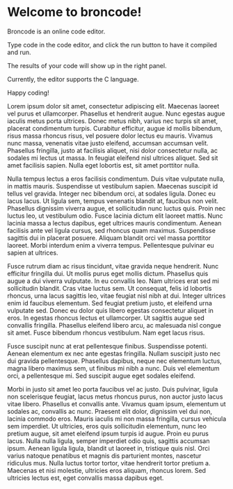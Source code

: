 # Welcome to broncode!

Broncode is an online code editor.

Type code in the code editor, and click the run button to have it compiled and run.

The results of your code will show up in the right panel.

Currently, the editor supports the C language.

Happy coding!

Lorem ipsum dolor sit amet, consectetur adipiscing elit. Maecenas laoreet vel purus et ullamcorper. Phasellus et hendrerit augue. Nunc egestas augue iaculis metus porta ultrices. Donec metus nibh, varius nec turpis sit amet, placerat condimentum turpis. Curabitur efficitur, augue id mollis bibendum, risus massa rhoncus risus, vel posuere dolor lectus eu mauris. Vivamus nunc massa, venenatis vitae justo eleifend, accumsan accumsan velit. Phasellus fringilla, justo at facilisis aliquet, nisi dolor consectetur nulla, ac sodales mi lectus ut massa. In feugiat eleifend nisl ultrices aliquet. Sed sit amet facilisis sapien. Nulla eget lobortis est, sit amet porttitor nulla.

Nulla tempus lectus a eros facilisis condimentum. Duis vitae vulputate nulla, in mattis mauris. Suspendisse ut vestibulum sapien. Maecenas suscipit id tellus vel gravida. Integer nec bibendum orci, at sodales ligula. Donec eu lacus lacus. Ut ligula sem, tempus venenatis blandit at, faucibus non velit. Phasellus dignissim viverra augue, et sollicitudin nunc luctus quis. Proin nec luctus leo, ut vestibulum odio. Fusce lacinia dictum elit laoreet mattis. Nunc lacinia massa a lectus dapibus, eget ultrices mauris condimentum. Aenean facilisis ante vel ligula cursus, sed rhoncus quam maximus. Suspendisse sagittis dui in placerat posuere. Aliquam blandit orci vel massa porttitor laoreet. Morbi interdum enim a viverra tempus. Pellentesque pulvinar eu sapien at ultrices.

Fusce rutrum diam ac risus tincidunt, vitae gravida neque hendrerit. Nunc efficitur fringilla dui. Ut mollis purus eget mollis dictum. Phasellus quis augue a dui viverra vulputate. In eu convallis leo. Nam ultrices erat sed mi sollicitudin blandit. Cras vitae luctus sem. Ut consequat, felis id lobortis rhoncus, urna lacus sagittis leo, vitae feugiat nisl nibh at dui. Integer ultrices enim id faucibus elementum. Sed feugiat pretium justo, et eleifend urna vulputate sed. Donec eu dolor quis libero egestas consectetur aliquet in eros. In egestas rhoncus lectus et ullamcorper. Ut sagittis augue sed convallis fringilla. Phasellus eleifend libero arcu, ac malesuada nisl congue sit amet. Fusce bibendum rhoncus vestibulum. Nam eget lacus risus.

Fusce suscipit nunc at erat pellentesque finibus. Suspendisse potenti. Aenean elementum ex nec ante egestas fringilla. Nullam suscipit justo nec dui gravida pellentesque. Phasellus dapibus, neque nec elementum luctus, magna libero maximus sem, ut finibus mi nibh a nunc. Duis vel elementum orci, a pellentesque mi. Sed suscipit augue eget sodales eleifend.

Morbi in justo sit amet leo porta faucibus vel ac justo. Duis pulvinar, ligula non scelerisque feugiat, lacus metus rhoncus purus, non auctor justo lacus vitae libero. Phasellus et convallis ante. Vivamus quam ipsum, elementum ut sodales ac, convallis ac nunc. Praesent elit dolor, dignissim vel dui non, lacinia commodo eros. Mauris iaculis mi non massa fringilla, cursus vehicula sem imperdiet. Ut ultricies, eros quis sollicitudin elementum, nunc leo pretium augue, sit amet eleifend ipsum turpis id augue. Proin eu purus lacus. Nulla nulla ligula, semper imperdiet odio quis, sagittis accumsan ipsum. Aenean ligula ligula, blandit ut laoreet in, tristique quis nisl. Orci varius natoque penatibus et magnis dis parturient montes, nascetur ridiculus mus. Nulla luctus tortor tortor, vitae hendrerit tortor pretium a. Maecenas et nisi molestie, ultricies eros aliquam, rhoncus lorem. Sed ultricies lectus est, eget convallis massa dapibus eget. 